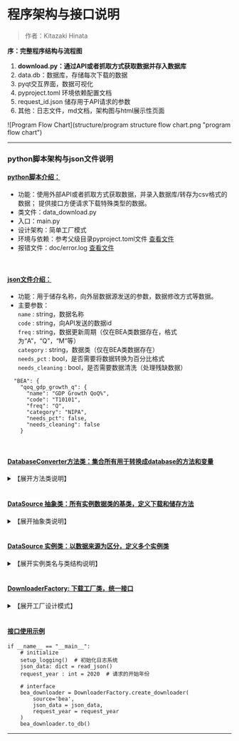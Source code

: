 # 程序架构与接口说明
> 作者：Kitazaki Hinata

**序：完整程序结构与流程图**
1. **download.py：通过API或者抓取方式获取数据并存入数据库**
2. data.db：数据库，存储每次下载的数据
3. pyqt交互界面，数据可视化
4. pyproject.toml 环境依赖配置文档
5. request_id.json 储存用于API请求的参数
6. 其他：日志文件，md文档，架构图与html展示性页面

![Program Flow Chart](structure/program structure flow chart.png "program flow chart")
***

###  python脚本架构与json文件说明
#### <u>**python脚本介绍：** </u><br>
* 功能：使用外部API或者抓取方式获取数据，并录入数据库/转存为csv格式的数据；
提供接口方便请求下载特殊类型的数据。
* 类文件：data_download.py
* 入口：main.py
* 设计架构：简单工厂模式
* 环境与依赖：参考父级目录pyproject.toml文件  [查看文件](../pyproject.toml) <br>
* 报错文件：doc/error.log [查看文件](error.log) <br>
<br>


#### <u>**json文件介绍：**</u><br>
* 功能：用于储存名称，向外层数据源发送的参数，数据修改方式等数据。 <br>
* 主要参数：<br>
```name``` : string，数据名称<br>
```code``` : string，向API发送的数据id<br>
```freq``` : string，数据更新周期（仅在BEA类数据存在，格式为“A”，“Q”，“M”等）<br>
```category``` : string，数据类（仅在BEA类数据存在）<br>
```needs_pct``` : bool，是否需要将数据转换为百分比格式<br>
```needs_cleaning``` : bool，是否需要数据清洗（处理残缺数据）<br>
```
  "BEA": {      
    "qoq_gdp_growth_q": {  
      "name": "GDP Growth QoQ%",
      "code": "T10101",
      "freq": "Q",
      "category": "NIPA",
      "needs_pct": false,
      "needs_cleaning": false
    }
```
<br>

#### <u>**DatabaseConverter方法类：集合所有用于转换成database的方法和变量**</u><br>
<details>
      <summary>【展开方法类说明】</summary>

注：除了```write_info_db```函数，其余函数均用于内部调用
- ```_convert_month_str_to_num``` : 将月份字符串转换为数字，内部函数
- ```_rename_bea_date_col``` : 统一时间轴的函数，输入df，输出修改完日期格式的df ；统一所有的数据时间戳在第一列且名称叫date；
- ```_format_converter``` : 统一数据格式，输入df，输出统一格式的df
     - ```data_name``` 数据名称，用于报错与列名
     - ```is_pct_data``` 判断是否是百分比数据，默认为False，输入json的```needs_pct```。
- ```_create_ts_sheet``` : 创建Time_Series表，如果存在则跳过
- ```write_info_db``` : 封装输出dataframe数据到data.db数据库，包含统一不同数据dataframe的时间戳的功能。
  - ```data_name``` df与db的列名，以及报错信息
  - ```start_date``` 起始日期，str类型而非date/datetime类型
  - ```is_time_series``` 判断是否是时序数据，如果True则数据进入Time_Series表，否则单独创建新表
  - ```is_pct_data``` 判断是否是百分比数据，传入json参数
</details>

<br>

#### <u>**DataSource 抽象类：所有实例数据类的基类，定义下载和储存方法**</u><br>
<details>
      <summary>【展开抽象类说明】</summary>

所有继承DataSource的实例类必须包含两个方法：
1. ```to_db```
   - 功能：将数据传入至 `data.db` 数据库  
   - 返回值：None/Dict(name, dataframe) <br>
   (直接请求该方法，将会直接将数据传入data.db然后返回None; 当请求下载csv时，to_csv方法将修改参数```return_df```为True，使该方法返回有dataframe的字典)

2. ```to_csv```
   - 功能：下载 CSV 格式数据到 `csv` 文件夹。**后续会修改该方法，通过直接对接database。**
   - 返回值：None

```
class DataSource(ABC):
    @abstractmethod
    def to_db(self, return_df : bool = False):
        pass
    def to_csv(self) -> None:
        pass
```
</details>
<br>


#### <u>**DataSource 实例类：以数据来源为区分，定义多个实例类**</u><br>
<details>
      <summary>【展开实例类名与类结构说明】</summary>

<span id="实例类数据列表"></span>
实例类数据列表

| 类名                        | 数据来源说明                  | 数据源简称```source```参数 |
|---------------------------|-------------------------|---------------|
| BEADownloader             | 美国国家统计局API数据            | bea           |
| YFDownloader              | 雅虎yfinance美股API数据       | yf            |
| FREDDownloader            | 美国Federal Reserve API数据 | fred          |
| BLSDownloader            | 美国劳工局API数据              | bls           |
| TEDownloader              | TradingEconomics平台数据    | te            |
| ISMDownloader             | ISM美国制造业/服务业数据          | ism           |
| FedWatchDownloader        | CME FedWatch数据          | fw            |
| DallasFedDownloader        | 达拉斯联储制造业数据              | dfm           |
| NewYorkFedDownloader      | 纽约联储经济数据                | nyf           |
| InflaNowcastingDownloader  | 克里夫兰联储实时通胀预测数据          | cin           |
| EminiDownloader           | CME E-mini期货交易数据        | em            |
| ForexSwapDownloader       | 外汇掉期数据                  | fs            |

**传入实例类的参数：**<br>
1. ```json_dict``` : 从```request_id.json```文件中提取的字典格式数据，用于向api或者方法传参，输出数据名称。json示例对应下方create_downloader里面的json_dick，二者所传入的json_dict一致。<br>
2. ```api_key``` : 从.env文件中提取出的api key，用于向api请求数据。<br>
3. ```request_year``` : 获取数据的起始年份<br>

**实例类的方法：**<br>
1. ```to_db``` : 将数据写入数据库。<br>
<注：```return_df```是类内部参数，返回值变成dataframe而不是None，给下面的to_csv下载数据用><br>
2. ```to_csv``` : 将数据写入csv文件。**后续会修改该方法，通过直接对接database。**<br>

</details>
<br>


#### <u>**DownloaderFactory: 下载工厂类，统一接口**</u><br>
<details>
   <summary>【展开工厂设计模式】</summary>

```
    @classmethod
    def create_downloader(
            cls,
            source: str,
            json_data: dict,   # full json data, not just one item in the dict
            request_year : int,
    ) -> 'DataDownloader' or None:
```
```_get_api_key``` : 私有类方法，用于类方法内部调用对应的api。<br>
```create_downloader``` : 工厂方法，根据输入参数创建实例类对象并返回。<br>
- ```source``` : 输入数据源简称（参考上文的实例类名表）<br>
- ```json_data``` : 将```main.py```里面的```json_data```传出的完整json文件全部作为参数传入```create_downloader```方法， 
工厂会自动根据传入的```source```参数筛选需要的字典并传入实例类<br>
</details>
<br>


#### <u>**接口使用示例**</u>
```angular2html
if __name__ == "__main__":
    # initialize
    setup_logging()  # 初始化日志系统
    json_data: dict = read_json()
    request_year : int = 2020  # 请求的开始年份
    
    # interface
    bea_downloader = DownloaderFactory.create_downloader(
        source='bea',
        json_data = json_data,
        request_year = request_year
    )
    bea_downloader.to_db()
```
***
